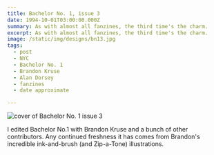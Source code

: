 ```yaml
---
title: Bachelor No. 1, issue 3
date: 1994-10-01T03:00:00.000Z
summary: As with almost all fanzines, the third time's the charm.
excerpt: As with almost all fanzines, the third time's the charm.
image: /static/img/designs/bn13.jpg
tags:
  - post
  - NYC
  - Bachelor No. 1 
  - Brandon Kruse 
  - Alan Dorsey
  - fanzines
  - date approximate

---
```


![cover of Bachelor No. 1 issue 3](/static/img/designs/bn13.jpg "cover of Bachelor No. 1 issue 3")

I edited Bachelor No.1 with Brandon Kruse and a bunch of other contributors. Any continued freshness it has comes from Brandon's incredible ink-and-brush (and Zip-a-Tone) illustrations.